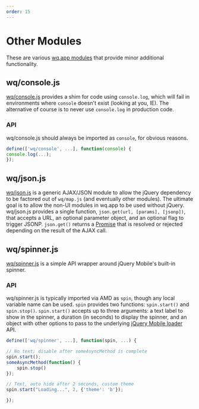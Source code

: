```yaml
---
order: 15
---
```


Other Modules
=============

These are various [wq.app modules] that provide minor additional functionality.

## wq/console.js
[wq/console.js] provides a shim for code using `console.log`, which will fail in environments where `console` doesn't exist (looking at you, IE).  The alternative of course is to never use `console.log` in production code.

### API
wq/console.js should always be imported as `console`, for obvious reasons.

```javascript
define(['wq/console', ...], function(console) {
console.log(...);
});
```

## wq/json.js
[wq/json.js] is a generic AJAX/JSON module to allow the jQuery dependency to be factored out of `wq/map.js` (and eventually other modules).  The ultimate goal is to allow the non-UI modules in wq.app to be used without jQuery.  wq/json.js provides a single function, `json.get(url, [params], [jsonp])`, that accepts a URL, an optional parameter object, and an optional flag to trigger JSONP.   `json.get()` returns a [Promise] that is resolved or rejected depending on the result of the AJAX call.

## wq/spinner.js
[wq/spinner.js] is a simple API wrapper around jQuery Mobile's built-in spinner.

### API

wq/spinner.js is typically imported via AMD as `spin`, though any local variable name can be used.  `spin` provides two functions: `spin.start()` and `spin.stop()`.  `spin.start()` accepts up to three arguments: a text label to show in the spinner, a duration (in seconds) to display the spinner, and an object with other options to pass to the underlying [jQuery Mobile loader] API.

```javascript
define(['wq/spinner', ...], function(spin, ...) {

// No text; disable after someAsyncMethod is complete
spin.start();
someAsyncMethod(function() {
    spin.stop()
});

// Text, auto hide after 2 seconds, custom theme
spin.start("Loading...", 2, {'theme': 'b'});

});
```

[wq.app modules]: https://wq.io/docs/app

[wq/console.js]: https://github.com/wq/wq.app/blob/master/js/wq/console.js
[wq/json.js]: https://github.com/wq/wq.app/blob/master/js/wq/json.js
[wq/spinner.js]: https://github.com/wq/wq.app/blob/master/js/wq/spinner.js

[jQuery Mobile loader]: http://api.jquerymobile.com/loader/
[Promise]: https://developer.mozilla.org/en-US/docs/Web/JavaScript/Reference/Global_Objects/Promise
